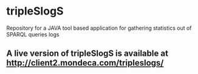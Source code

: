 # tripleSlogS
Repository for a JAVA tool based application for gathering statistics out of SPARQL queries logs

## A live version of tripleSlogS is available at http://client2.mondeca.com/tripleslogs/ 
